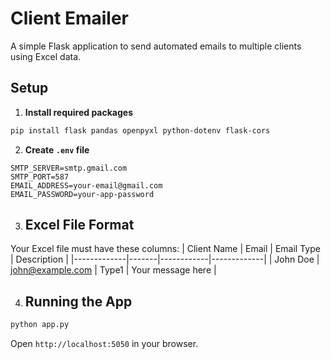 # Client Emailer

A simple Flask application to send automated emails to multiple clients using Excel data.

## Setup

1. **Install required packages**
```bash
pip install flask pandas openpyxl python-dotenv flask-cors
```

2. **Create `.env` file**
```plaintext
SMTP_SERVER=smtp.gmail.com
SMTP_PORT=587
EMAIL_ADDRESS=your-email@gmail.com
EMAIL_PASSWORD=your-app-password
```

3. ## Excel File Format
Your Excel file must have these columns:
| Client Name | Email | Email Type | Description |
|-------------|-------|------------|-------------|
| John Doe | john@example.com | Type1 | Your message here |


4. ## Running the App
```bash
python app.py
```
Open `http://localhost:5050` in your browser.
